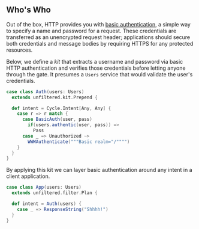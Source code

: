 Who's Who
---------

Out of the box, HTTP provides you with [basic authentication][basic],
a simple way to specify a name and password for a request. These
credentials are transferred as an unencrypted request header;
applications should secure both credentials and message bodies by
requiring HTTPS for any protected resources.

[basic]: http://en.wikipedia.org/wiki/Basic_access_authentication

Below, we define a *kit* that extracts a username and password via
basic HTTP authentication and verifies those credentials before
letting anyone through the gate. It presumes a `Users` service that
would validate the user's credentials.

```scala
case class Auth(users: Users)
  extends unfiltered.kit.Prepend {

  def intent = Cycle.Intent[Any, Any] {
    case r => r match {
      case BasicAuth(user, pass)
        if(users.authentic(user, pass)) =>
          Pass
      case _ => Unauthorized ~>
        WWWAuthenticate("""Basic realm="/"""")
    }
  }
}
```

By applying this kit we can layer basic authentication around any
intent in a client application.

```scala
case class App(users: Users)
  extends unfiltered.filter.Plan {

  def intent = Auth(users) {
    case _ => ResponseString("Shhhh!")
  }
}
```

